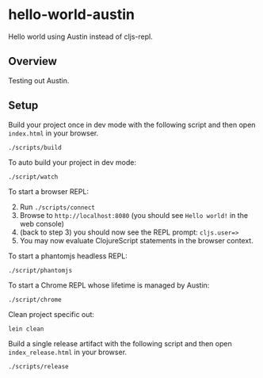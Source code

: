 # hello-world-austin

Hello world using Austin instead of cljs-repl.

## Overview

Testing out Austin.

## Setup

Build your project once in dev mode with the following script and then open `index.html` in your browser.

    ./scripts/build

To auto build your project in dev mode:

    ./script/watch

To start a browser REPL:
    
2. Run `./scripts/connect`
3. Browse to `http://localhost:8080` (you should see `Hello world!` in the web console)
4. (back to step 3) you should now see the REPL prompt: `cljs.user=>`
5. You may now evaluate ClojureScript statements in the browser context.

To start a phantomjs headless REPL:

    ./script/phantomjs

To start a Chrome REPL whose lifetime is managed by Austin:

    ./script/chrome
    
Clean project specific out:

    lein clean
     
Build a single release artifact with the following script and then open `index_release.html` in your browser.

    ./scripts/release

